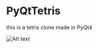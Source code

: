 PyQtTetris
==========

this is a tetris clone made in PyQt4

![Alt text](/Users/b4d_tR1p/hack/python/QtTest/PyQtTetris/tetris.tiff "Tetris")
